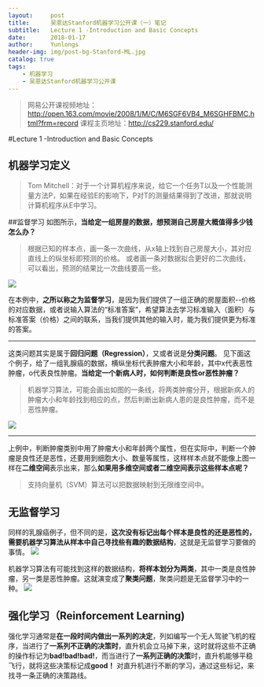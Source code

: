 ```yaml
---
layout:     post
title:      吴恩达Stanford机器学习公开课（一）笔记
subtitle:   Lecture 1 -Introduction and Basic Concepts
date:       2018-01-17
author:     Yunlongs
header-img: img/post-bg-Stanford-ML.jpg
catalog: true
tags:
    - 机器学习
    - 吴恩达Stanford机器学习公开课
---
```


>网易公开课视频地址：http://open.163.com/movie/2008/1/M/C/M6SGF6VB4_M6SGHFBMC.html?frm=record
课程主页地址：http://cs229.stanford.edu/

#Lecture 1 -Introduction and Basic Concepts

## 机器学习定义
>Tom Mitchell：对于一个计算机程序来说，给它一个任务T以及一个性能测量方法P，如果在经验E的影响下，P对T的测量结果得到了改进，那就说明计算机程序从E中学习。


##监督学习
如图所示，**当给定一组房屋的数据，想预测自己房屋大概值得多少钱怎么办？**

>根据已知的样本点，画一条一次曲线，从x轴上找到自己房屋大小，其对应直线上的纵坐标即预测的价格。
或者画一条对数据拟合更好的二次曲线，可以看出，预测的结果比一次曲线要高一些。


![](https://yunlongs-1253041399.cos.ap-chengdu.myqcloud.com/image/Stanford/stanford-lecture-1-1.jpg)

在本例中，**之所以称之为监督学习**，是因为我们提供了一组正确的房屋面积--价格的对应数据，或者说输入算法的“标准答案”，希望算法去学习标准输入（面积）与标准答案（价格）之间的联系，当我们提供其他的输入时，能为我们提供更为标准的答案。

---
这类问题其实是属于**回归问题（Regression）**，又或者说是**分类问题**。
见下面这个例子，给了一组乳腺癌的数据，横纵坐标代表肿瘤大小和年龄，其中x代表恶性肿瘤，o代表良性肿瘤。**当给定一个新病人时，如何判断是良性or恶性肿瘤？**
>机器学习算法，可能会画出如图的一条线，将两类肿瘤分开，根据新病人的肿瘤大小和年龄找到相应的点，然后判断出新病人患的是良性肿瘤，而不是恶性肿瘤。

![](https://yunlongs-1253041399.cos.ap-chengdu.myqcloud.com/image/Stanford/stanford-lecture-1-2.jpg)

----

上例中，判断肿瘤类别中用了肿瘤大小和年龄两个属性，但在实际中，判断一个肿瘤是良性还是恶性，还要用到细胞大小、数量等属性，这样样本点就不能像上图一样在**二维空间**表示出来，那么**如果用多维空间或者二维空间表示这些样本点呢？**
>支持向量机（SVM）算法可以把数据映射到无限维空间中。


## 无监督学习
同样的乳腺癌例子，但不同的是，**这次没有标记出每个样本是良性的还是恶性的，需要机器学习算法从样本中自己寻找些有趣的数据结构**，这就是无监督学习要做的事情。
![](https://yunlongs-1253041399.cos.ap-chengdu.myqcloud.com/image/Stanford/stanford-lecture-1-3.jpg)

机器学习算法有可能找到这样的数据结构，**将样本划分为两类**，其中一类是良性肿瘤，另一类是恶性肿瘤。这就演变成了**聚类问题**，聚类问题是无监督学习中的一种。
![](https://yunlongs-1253041399.cos.ap-chengdu.myqcloud.com/image/Stanford/stanford-lecture-1-4.jpg)


## 强化学习（Reinforcement Learning)
强化学习通常是**在一段时间内做出一系列的决定**，列如编写一个无人驾驶飞机的程序，当进行了**一系列不正确的决策时**，直升机会立马掉下来，这时就将这些不正确的操作标记为**bad!bad!bad!**，而当进行了**一系列正确的决策**时，直升机能够平稳飞行，就将这些决策标记成**good！**
对直升机进行不断的学习，通过这些标记，来找寻一条正确的决策路线。